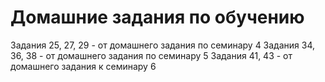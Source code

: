 # Домашние задания по обучению

Задания 25, 27, 29 - от домашнего задания по семинару 4
Задания 34, 36, 38 - от домашнего задания по семинару 5
Задания 41, 43 - от домашнего задания к семинару 6

